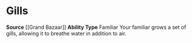 ﻿---
ability_type: Familiar
actions: null
frequency: null
id: '62'
name: Gills
rarity: Common
requirement: null
source: '[[DATABASE/source/Grand Bazaar|Grand Bazaar]]'
trait: null
type: Familiar Ability

---
# Gills

**Source** [[Grand Bazaar]]
**Ability Type** Familiar
Your familiar grows a set of gills, allowing it to breathe water in addition to air.